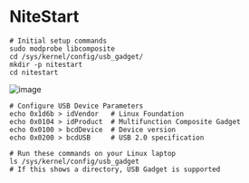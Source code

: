 # NiteStart
```
# Initial setup commands
sudo modprobe libcomposite
cd /sys/kernel/config/usb_gadget/
mkdir -p nitestart
cd nitestart
```
![image](https://github.com/user-attachments/assets/757ecbef-9f5c-48fe-ac74-a2e16a6cfa63)  

```
# Configure USB Device Parameters
echo 0x1d6b > idVendor   # Linux Foundation
echo 0x0104 > idProduct  # Multifunction Composite Gadget
echo 0x0100 > bcdDevice  # Device version
echo 0x0200 > bcdUSB     # USB 2.0 specification
```
```
# Run these commands on your Linux laptop
ls /sys/kernel/config/usb_gadget
# If this shows a directory, USB Gadget is supported
```
